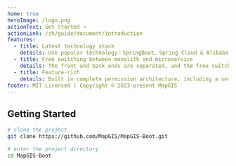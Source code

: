```yaml
---
home: true
heroImage: /logo.png
actionText: Get Started →
actionLink: /zh/guide/document/introduction
features:
  - title: Latest technology stack
    details: Use popular technology：SpringBoot、Spring Cloud & Alibaba、Ant Design Vue
  - title: Free switching between monolith and microservice
    details: The front and back ends are separated, and the free switching of monolith and microservice versions is supported
  - title: Feature-rich
    details: Built in complete permission architecture, including a series of system general modules such as menu, role, user, dictionary, parameter and monitoring
footer: MIT Licensed | Copyright © 2023-present MapGIS
---
```


## Getting Started

```bash
# clone the project
git clone https://github.com/MapGIS/MapGIS-Boot.git

# enter the project directory
cd MapGIS-Boot

```
